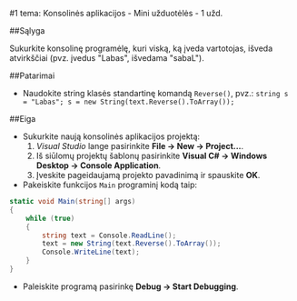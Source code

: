 ﻿#1 tema: Konsolinės aplikacijos - Mini užduotėlės - 1 užd.

##Sąlyga

Sukurkite konsolinę programėlę, kuri viską, ką įveda vartotojas, išveda atvirkščiai (pvz. įvedus "Labas", išvedama "sabaL"). 

##Patarimai

- Naudokite string klasės standartinę komandą `Reverse()`, pvz.: `string s = "Labas"; s = new String(text.Reverse().ToArray());`

##Eiga

- Sukurkite naują konsolinės aplikacijos projektą:
  1. *Visual Studio* lange pasirinkite **File -> New -> Project...**.
  2. Iš siūlomų projektų šablonų pasirinkite **Visual C# -> Windows Desktop -> Console Application**.
  3. Įveskite pageidaujamą projekto pavadinimą ir spauskite **OK**.
- Pakeiskite funkcijos `Main` programinį kodą taip:
```csharp
static void Main(string[] args)
{
    while (true)
    {
        string text = Console.ReadLine();
        text = new String(text.Reverse().ToArray());
        Console.WriteLine(text);
    }
}
```
- Paleiskite programą pasirinkę **Debug -> Start Debugging**.